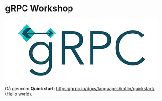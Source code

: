 gRPC Workshop
=============

![gRPC logo](../img/gRPC_logo.png)

Gå gjennom **Quick start**: https://grpc.io/docs/languages/kotlin/quickstart/ (Hello world).
